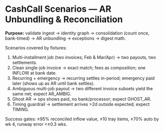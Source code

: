 # CashCall Scenarios — AR Unbundling & Reconciliation

**Purpose:** validate ingest → identity graph → consolidation (count once, bank-timed) → AR unbundling → exceptions → digest math.

Scenarios covered by fixtures:
1) Multi-installment job (two invoices; Feb & Mar/Apr) → two payouts, two settlements.
2) Clean single-job invoice → exact match; fees as composition; one INFLOW at bank date.
3) Recurring + emergency → recurring settles in-period; emergency paid later (shows up as AR until bank settles).
4) Ambiguous multi-job payout → two different invoice subsets yield the same net; expect AR_AMBIG.
5) Ghost AR → ops shows paid, no bank/processor; expect GHOST_AR.
6) Timing guardrail → settlement arrives >2d outside expected; expect TIMING.

Success gates: ≥95% reconciled inflow value, ≤10 tray items, ≥70% auto by wk 4, runway error <±0.3 wks.
